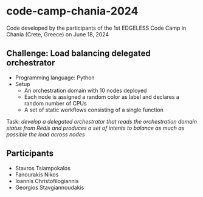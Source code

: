 # code-camp-chania-2024

Code developed by the participants of the 1st EDGELESS Code Camp in Chania (Crete, Greece) on June 18, 2024

## Challenge: Load balancing delegated orchestrator

- Programming language: Python 
- Setup
  - An orchestration domain with 10 nodes deployed
  - Each node is assigned a random color as label and declares a random number of CPUs
  - A set of static workflows consisting of a single function

Task: _develop a delegated orchestrator that reads the orchestration domain status from Redis and produces a set of intents to balance as much as possible the load across nodes_

## Participants

- Stavros Tsiampokalos
- Fanourakis Nikos
- Ioannis Christofilogiannis
- Georgios Stavgiannoudakis

